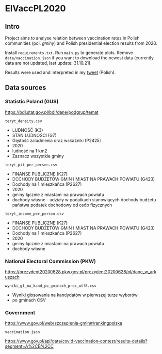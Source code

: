# ElVaccPL2020

## Intro

Project aims to analyse relation between vaccination rates in Polish communities (pol. *gminy*) and Polish presidential
election results from 2020.

Install `requirements.txt`. Run `main.py` to generate plots. Remove `data/vaccination.json` if you want to download the
newest data (currently data are not updated, last update: 31.10.21).

Results were used and interpreted in my [tweet](https://twitter.com/DziezycMaciej/status/1495721187137228805) (Polish).

## Data sources

### Statistic Poland (GUS)

https://bdl.stat.gov.pl/bdl/dane/podgrup/temat

`teryt_density.csv`

* LUDNOŚĆ (K3)
* STAN LUDNOŚCI (G7)
* Gęstość zaludnienia oraz wskaźniki (P2425)
* 2020
* ludność na 1 km2
* Zaznacz wszystkie gminy

`teryt_pit_per_person.csv`

* FINANSE PUBLICZNE (K27)
* DOCHODY BUDŻETÓW GMIN I MIAST NA PRAWACH POWIATU (G423)
* Dochody na 1 mieszkańca (P2627)
* 2020
* gminy łącznie z miastami na prawach powiatu
* dochody własne - udziały w podatkach stanowiących dochody budżetu państwa podatek dochodowy od osób fizycznych

`teryt_income_per_person.csv`

* FINANSE PUBLICZNE (K27)
* DOCHODY BUDŻETÓW GMIN I MIAST NA PRAWACH POWIATU (G423)
* Dochody na 1 mieszkańca (P2627)
* 2020
* gminy łącznie z miastami na prawach powiatu
* dochody własne

### National Electoral Commission (PKW)

https://prezydent20200628.pkw.gov.pl/prezydent20200628/pl/dane_w_arkuszach

`wyniki_gl_na_kand_po_gminach_proc_utf8.csv`

* Wyniki głosowania na kandydatów w pierwszej turze wyborów
* po gminach CSV

### Government

https://www.gov.pl/web/szczepienia-gmin#/rankingpolska

`vaccination.json`

https://www.gov.pl/api/data/covid-vaccination-contest/results-details?segment=A%2CB%2CC